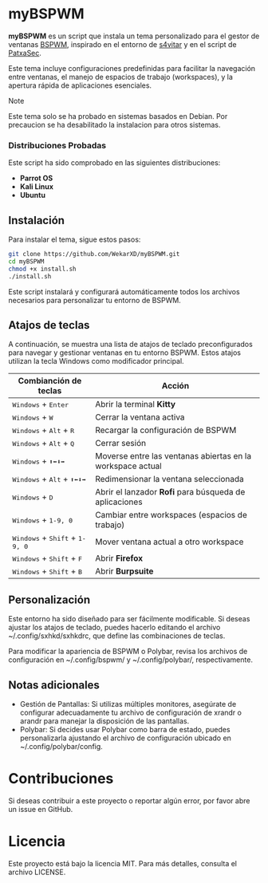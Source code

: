 # myBSPWM

**myBSPWM** es un script que instala un tema personalizado para el gestor de ventanas [BSPWM](https://github.com/baskerville/bspwm), inspirado en el entorno de [s4vitar](https://github.com/s4vitar) y en el script de [PatxaSec](https://github.com/PatxaSec/myBSPWM).

Este tema incluye configuraciones predefinidas para facilitar la navegación entre ventanas, el manejo de espacios de trabajo (workspaces), y la apertura rápida de aplicaciones esenciales.

> [!NOTE]  
> Este tema solo se ha probado en sistemas basados en Debian.
> Por precaucion se ha desabilitado la instalacion para otros sistemas.

### Distribuciones Probadas

Este script ha sido comprobado en las siguientes distribuciones:

- **Parrot OS**
- **Kali Linux**
- **Ubuntu**

## Instalación

Para instalar el tema, sigue estos pasos:

```bash
git clone https://github.com/WekarXD/myBSPWM.git
cd myBSPWM
chmod +x install.sh
./install.sh
```

Este script instalará y configurará automáticamente todos los archivos necesarios para personalizar tu entorno de BSPWM.

## Atajos de teclas

A continuación, se muestra una lista de atajos de teclado preconfigurados para navegar y gestionar ventanas en tu entorno BSPWM. Estos atajos utilizan la tecla Windows como modificador principal.

| Combianción de teclas                                     | Acción                                                     |
| --------------------------------------------------------- | ---------------------------------------------------------- |
| <kbd>Windows</kbd> + <kbd>Enter</kbd>                     | Abrir la terminal **Kitty**                                |
| <kbd>Windows</kbd> + <kbd>W</kbd>                         | Cerrar la ventana activa                                   |
| <kbd>Windows</kbd> + <kbd>Alt</kbd> + <kbd>R</kbd>        | Recargar la configuración de BSPWM                         |
| <kbd>Windows</kbd> + <kbd>Alt</kbd> + <kbd>Q</kbd>        | Cerrar sesión                                              |
| <kbd>Windows</kbd> + <kbd>⬆⬅⬇➡</kbd>                      | Moverse entre las ventanas abiertas en la workspace actual |
| <kbd>Windows</kbd> + <kbd>Alt</kbd> + <kbd>⬆⬅⬇➡</kbd>     | Redimensionar la ventana seleccionada                      |
| <kbd>Windows</kbd> + <kbd>D</kbd>                         | Abrir el lanzador **Rofi** para búsqueda de aplicaciones   |
| <kbd>Windows</kbd> + <kbd>1-9, 0</kbd>                    | Cambiar entre workspaces (espacios de trabajo)             |
| <kbd>Windows</kbd> + <kbd>Shift</kbd> + <kbd>1-9, 0</kbd> | Mover ventana actual a otro workspace                      |
| <kbd>Windows</kbd> + <kbd>Shift</kbd> + <kbd>F</kbd>      | Abrir **Firefox**                                          |
| <kbd>Windows</kbd> + <kbd>Shift</kbd> + <kbd>B</kbd>      | Abrir **Burpsuite**                                        |

## Personalización

Este entorno ha sido diseñado para ser fácilmente modificable. Si deseas ajustar los atajos de teclado, puedes hacerlo editando el archivo ~/.config/sxhkd/sxhkdrc, que define las combinaciones de teclas.

Para modificar la apariencia de BSPWM o Polybar, revisa los archivos de configuración en ~/.config/bspwm/ y ~/.config/polybar/, respectivamente.

## Notas adicionales

- Gestión de Pantallas: Si utilizas múltiples monitores, asegúrate de configurar adecuadamente tu archivo de configuración de xrandr o arandr para manejar la disposición de las pantallas.
- Polybar: Si decides usar Polybar como barra de estado, puedes personalizarla ajustando el archivo de configuración ubicado en ~/.config/polybar/config.

# Contribuciones

Si deseas contribuir a este proyecto o reportar algún error, por favor abre un issue en GitHub.

# Licencia

Este proyecto está bajo la licencia MIT. Para más detalles, consulta el archivo LICENSE.
